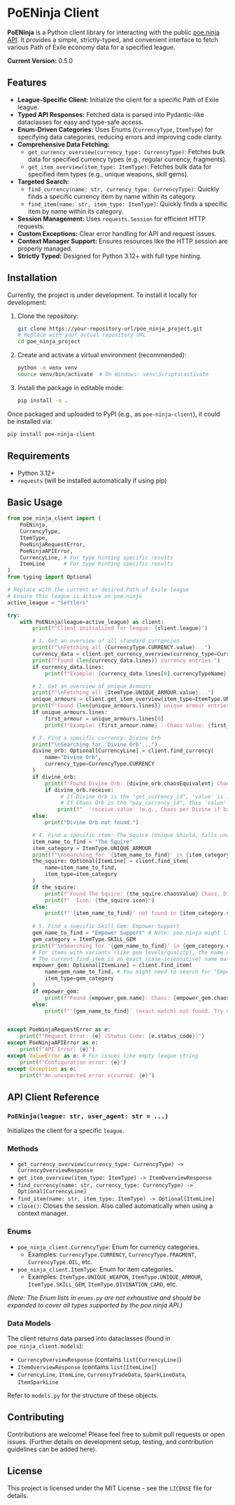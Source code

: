 # PoENinja Client

**PoENinja** is a Python client library for interacting with the public [poe.ninja API](https://poe.ninja/swagger/). It provides a simple, strictly-typed, and convenient interface to fetch various Path of Exile economy data for a specified league.

**Current Version:** 0.5.0

## Features

* **League-Specific Client:** Initialize the client for a specific Path of Exile league.
* **Typed API Responses:** Fetched data is parsed into Pydantic-like dataclasses for easy and type-safe access.
* **Enum-Driven Categories:** Uses Enums (`CurrencyType`, `ItemType`) for specifying data categories, reducing errors and improving code clarity.
* **Comprehensive Data Fetching:**
  * `get_currency_overview(currency_type: CurrencyType)`: Fetches bulk data for specified currency types (e.g., regular currency, fragments).
  * `get_item_overview(item_type: ItemType)`: Fetches bulk data for specified item types (e.g., unique weapons, skill gems).
* **Targeted Search:**
  * `find_currency(name: str, currency_type: CurrencyType)`: Quickly finds a specific currency item by name within its category.
  * `find_item(name: str, item_type: ItemType)`: Quickly finds a specific item by name within its category.
* **Session Management:** Uses `requests.Session` for efficient HTTP requests.
* **Custom Exceptions:** Clear error handling for API and request issues.
* **Context Manager Support:** Ensures resources like the HTTP session are properly managed.
* **Strictly Typed:** Designed for Python 3.12+ with full type hinting.

## Installation

Currently, the project is under development. To install it locally for development:

1.  Clone the repository:
    ```bash
    git clone https://your-repository-url/poe_ninja_project.git 
    # Replace with your actual repository URL
    cd poe_ninja_project
    ```
2.  Create and activate a virtual environment (recommended):
    ```bash
    python -m venv venv
    source venv/bin/activate  # On Windows: venv\Scripts\activate
    ```
3.  Install the package in editable mode:
    ```bash
    pip install -e .
    ```

Once packaged and uploaded to PyPI (e.g., as `poe-ninja-client`), it could be installed via:
```bash
pip install poe-ninja-client
```

## Requirements

* Python 3.12+
* `requests` (will be installed automatically if using pip)

## Basic Usage

```python
from poe_ninja_client import (
    PoENinja, 
    CurrencyType, 
    ItemType,
    PoeNinjaRequestError, 
    PoeNinjaAPIError,
    CurrencyLine, # For type hinting specific results
    ItemLine      # For type hinting specific results
)
from typing import Optional

# Replace with the current or desired Path of Exile league
# Ensure this league is active on poe.ninja
active_league = "Settlers" 

try:
    with PoENinja(league=active_league) as client:
        print(f"Client initialized for league: {client.league}")

        # 1. Get an overview of all standard currencies
        print(f"\nFetching all {CurrencyType.CURRENCY.value}...")
        currency_data = client.get_currency_overview(currency_type=CurrencyType.CURRENCY)
        print(f"Found {len(currency_data.lines)} currency entries.")
        if currency_data.lines:
            print(f"Example: {currency_data.lines[0].currencyTypeName} - Chaos Equivalent: {currency_data.lines[0].chaosEquivalent}")

        # 2. Get an overview of Unique Armours
        print(f"\nFetching all {ItemType.UNIQUE_ARMOUR.value}...")
        unique_armours = client.get_item_overview(item_type=ItemType.UNIQUE_ARMOUR)
        print(f"Found {len(unique_armours.lines)} unique armour entries.")
        if unique_armours.lines:
            first_armour = unique_armours.lines[0]
            print(f"Example: {first_armour.name} - Chaos Value: {first_armour.chaosValue}")

        # 3. Find a specific currency: Divine Orb
        print("\nSearching for 'Divine Orb'...")
        divine_orb: Optional[CurrencyLine] = client.find_currency(
            name="Divine Orb", 
            currency_type=CurrencyType.CURRENCY
        )
        if divine_orb:
            print(f"Found Divine Orb: {divine_orb.chaosEquivalent} Chaos")
            if divine_orb.receive:
                 # If Divine Orb is the "get_currency_id", 'value' is its price in the "pay_currency_id"
                 # If Chaos Orb is the "pay_currency_id", this 'value' is how many Chaos Orbs for 1 Divine Orb.
                print(f"  'receive.value' (e.g., Chaos per Divine if base is Chaos): {divine_orb.receive.value}")
        else:
            print("Divine Orb not found.")

        # 4. Find a specific item: The Squire (Unique Shield, falls under UniqueArmour)
        item_name_to_find = "The Squire"
        item_category = ItemType.UNIQUE_ARMOUR
        print(f"\nSearching for '{item_name_to_find}' in {item_category.value}...")
        the_squire: Optional[ItemLine] = client.find_item(
            name=item_name_to_find,
            item_type=item_category
        )
        if the_squire:
            print(f"Found The Squire: {the_squire.chaosValue} Chaos, Divine Value: {the_squire.divineValue}")
            print(f"  Icon: {the_squire.icon}")
        else:
            print(f"'{item_name_to_find}' not found in {item_category.value}.")
            
        # 5. Find a specific Skill Gem: Empower Support
        gem_name_to_find = "Empower Support" # Note: poe.ninja might list variants like "Empower Support (Level 4)"
        gem_category = ItemType.SKILL_GEM
        print(f"\nSearching for '{gem_name_to_find}' in {gem_category.value}...")
        # For items with variants (like gem levels/quality), the name needs to be exact or logic needs to handle partial matches.
        # The current find_item is an exact (case-insensitive) name match.
        empower_gem: Optional[ItemLine] = client.find_item(
            name=gem_name_to_find, # You might need to search for "Empower Support (Level 4)" for specific results
            item_type=gem_category
        )
        if empower_gem:
            print(f"Found {empower_gem.name}: Chaos: {empower_gem.chaosValue}, Level: {empower_gem.gemLevel}, Quality: {empower_gem.gemQuality}")
        else:
            print(f"'{gem_name_to_find}' (exact match) not found. Try specifying level/variant if applicable.")


except PoeNinjaRequestError as e:
    print(f"Request Error: {e} (Status Code: {e.status_code})")
except PoeNinjaAPIError as e:
    print(f"API Error: {e}")
except ValueError as e: # For issues like empty league string
    print(f"Configuration error: {e}")
except Exception as e:
    print(f"An unexpected error occurred: {e}")

```

## API Client Reference

### `PoENinja(league: str, user_agent: str = ...)`
Initializes the client for a specific `league`.

### Methods

* `get_currency_overview(currency_type: CurrencyType) -> CurrencyOverviewResponse`
* `get_item_overview(item_type: ItemType) -> ItemOverviewResponse`
* `find_currency(name: str, currency_type: CurrencyType) -> Optional[CurrencyLine]`
* `find_item(name: str, item_type: ItemType) -> Optional[ItemLine]`
* `close()`: Closes the session. Also called automatically when using a context manager.

### Enums

* `poe_ninja_client.CurrencyType`: Enum for currency categories.
    * Examples: `CurrencyType.CURRENCY`, `CurrencyType.FRAGMENT`, `CurrencyType.OIL`, etc.
* `poe_ninja_client.ItemType`: Enum for item categories.
    * Examples: `ItemType.UNIQUE_WEAPON`, `ItemType.UNIQUE_ARMOUR`, `ItemType.SKILL_GEM`, `ItemType.DIVINATION_CARD`, etc.

*(Note: The Enum lists in `enums.py` are not exhaustive and should be expanded to cover all types supported by the poe.ninja API.)*

### Data Models

The client returns data parsed into dataclasses (found in `poe_ninja_client.models`):
* `CurrencyOverviewResponse` (contains `list[CurrencyLine]`)
* `ItemOverviewResponse` (contains `list[ItemLine]`)
* `CurrencyLine`, `ItemLine`, `CurrencyTradeData`, `SparkLineData`, `ItemSparkLine`

Refer to `models.py` for the structure of these objects.

## Contributing

Contributions are welcome! Please feel free to submit pull requests or open issues.
(Further details on development setup, testing, and contribution guidelines can be added here).

## License

This project is licensed under the MIT License - see the `LICENSE` file for details.
